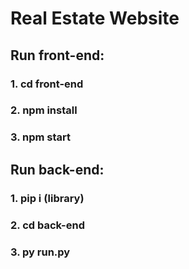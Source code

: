 # Real Estate Website

## Run front-end:
  ### 1. cd front-end
  ### 2. npm install
  ### 3. npm start

## Run back-end:
  ### 1. pip i (library)
  ### 2. cd back-end
  ### 3. py run.py


  
